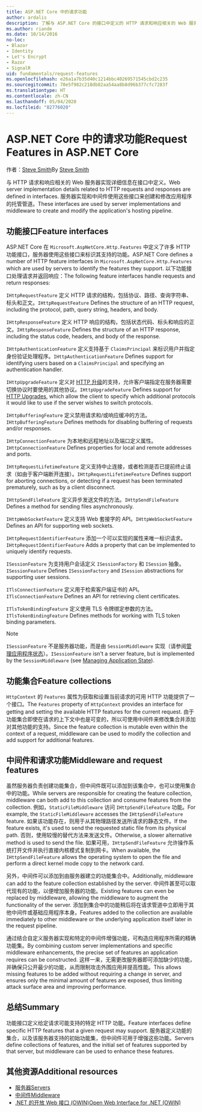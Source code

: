 ```yaml
---
title: ASP.NET Core 中的请求功能
author: ardalis
description: 了解与 ASP.NET Core 的接口中定义的 HTTP 请求和响应相关的 Web 服务器实现详细信息。
ms.author: riande
ms.date: 10/14/2016
no-loc:
- Blazor
- Identity
- Let's Encrypt
- Razor
- SignalR
uid: fundamentals/request-features
ms.openlocfilehash: e26a1a7b35d40c1214bbc40269571545cbd2c235
ms.sourcegitcommit: 70e5f982c218db82aa54aa8b8d96b377cfc7283f
ms.translationtype: HT
ms.contentlocale: zh-CN
ms.lasthandoff: 05/04/2020
ms.locfileid: "82776020"
---
```

# <a name="request-features-in-aspnet-core"></a><span data-ttu-id="d8fa8-103">ASP.NET Core 中的请求功能</span><span class="sxs-lookup"><span data-stu-id="d8fa8-103">Request Features in ASP.NET Core</span></span>

<span data-ttu-id="d8fa8-104">作者：[Steve Smith](https://ardalis.com/)</span><span class="sxs-lookup"><span data-stu-id="d8fa8-104">By [Steve Smith](https://ardalis.com/)</span></span>

<span data-ttu-id="d8fa8-105">与 HTTP 请求和响应相关的 Web 服务器实现详细信息在接口中定义。</span><span class="sxs-lookup"><span data-stu-id="d8fa8-105">Web server implementation details related to HTTP requests and responses are defined in interfaces.</span></span> <span data-ttu-id="d8fa8-106">服务器实现和中间件使用这些接口来创建和修改应用程序的托管管道。</span><span class="sxs-lookup"><span data-stu-id="d8fa8-106">These interfaces are used by server implementations and middleware to create and modify the application's hosting pipeline.</span></span>

## <a name="feature-interfaces"></a><span data-ttu-id="d8fa8-107">功能接口</span><span class="sxs-lookup"><span data-stu-id="d8fa8-107">Feature interfaces</span></span>

<span data-ttu-id="d8fa8-108">ASP.NET Core 在 `Microsoft.AspNetCore.Http.Features` 中定义了许多 HTTP 功能接口，服务器使用这些接口来标识其支持的功能。</span><span class="sxs-lookup"><span data-stu-id="d8fa8-108">ASP.NET Core defines a number of HTTP feature interfaces in `Microsoft.AspNetCore.Http.Features` which are used by servers to identify the features they support.</span></span> <span data-ttu-id="d8fa8-109">以下功能接口处理请求并返回响应：</span><span class="sxs-lookup"><span data-stu-id="d8fa8-109">The following feature interfaces handle requests and return responses:</span></span>

<span data-ttu-id="d8fa8-110">`IHttpRequestFeature` 定义 HTTP 请求的结构，包括协议、路径、查询字符串、标头和正文。</span><span class="sxs-lookup"><span data-stu-id="d8fa8-110">`IHttpRequestFeature` Defines the structure of an HTTP request, including the protocol, path, query string, headers, and body.</span></span>

<span data-ttu-id="d8fa8-111">`IHttpResponseFeature` 定义 HTTP 响应的结构，包括状态代码、标头和响应的正文。</span><span class="sxs-lookup"><span data-stu-id="d8fa8-111">`IHttpResponseFeature` Defines the structure of an HTTP response, including the status code, headers, and body of the response.</span></span>

<span data-ttu-id="d8fa8-112">`IHttpAuthenticationFeature` 定义支持基于 `ClaimsPrincipal` 来标识用户并指定身份验证处理程序。</span><span class="sxs-lookup"><span data-stu-id="d8fa8-112">`IHttpAuthenticationFeature` Defines support for identifying users based on a `ClaimsPrincipal` and specifying an authentication handler.</span></span>

<span data-ttu-id="d8fa8-113">`IHttpUpgradeFeature` 定义对 [HTTP 升级](https://tools.ietf.org/html/rfc2616.html#section-14.42)的支持，允许客户端指定在服务器需要切换协议时要使用的其他协议。</span><span class="sxs-lookup"><span data-stu-id="d8fa8-113">`IHttpUpgradeFeature` Defines support for [HTTP Upgrades](https://tools.ietf.org/html/rfc2616.html#section-14.42), which allow the client to specify which additional protocols it would like to use if the server wishes to switch protocols.</span></span>

<span data-ttu-id="d8fa8-114">`IHttpBufferingFeature` 定义禁用请求和/或响应缓冲的方法。</span><span class="sxs-lookup"><span data-stu-id="d8fa8-114">`IHttpBufferingFeature` Defines methods for disabling buffering of requests and/or responses.</span></span>

<span data-ttu-id="d8fa8-115">`IHttpConnectionFeature` 为本地和远程地址以及端口定义属性。</span><span class="sxs-lookup"><span data-stu-id="d8fa8-115">`IHttpConnectionFeature` Defines properties for local and remote addresses and ports.</span></span>

<span data-ttu-id="d8fa8-116">`IHttpRequestLifetimeFeature` 定义支持中止连接，或者检测是否已提前终止请求（如由于客户端断开连接）。</span><span class="sxs-lookup"><span data-stu-id="d8fa8-116">`IHttpRequestLifetimeFeature` Defines support for aborting connections, or detecting if a request has been terminated prematurely, such as by a client disconnect.</span></span>

<span data-ttu-id="d8fa8-117">`IHttpSendFileFeature` 定义异步发送文件的方法。</span><span class="sxs-lookup"><span data-stu-id="d8fa8-117">`IHttpSendFileFeature` Defines a method for sending files asynchronously.</span></span>

<span data-ttu-id="d8fa8-118">`IHttpWebSocketFeature` 定义支持 Web 套接字的 API。</span><span class="sxs-lookup"><span data-stu-id="d8fa8-118">`IHttpWebSocketFeature` Defines an API for supporting web sockets.</span></span>

<span data-ttu-id="d8fa8-119">`IHttpRequestIdentifierFeature` 添加一个可以实现的属性来唯一标识请求。</span><span class="sxs-lookup"><span data-stu-id="d8fa8-119">`IHttpRequestIdentifierFeature` Adds a property that can be implemented to uniquely identify requests.</span></span>

<span data-ttu-id="d8fa8-120">`ISessionFeature` 为支持用户会话定义 `ISessionFactory` 和 `ISession` 抽象。</span><span class="sxs-lookup"><span data-stu-id="d8fa8-120">`ISessionFeature` Defines `ISessionFactory` and `ISession` abstractions for supporting user sessions.</span></span>

<span data-ttu-id="d8fa8-121">`ITlsConnectionFeature` 定义用于检索客户端证书的 API。</span><span class="sxs-lookup"><span data-stu-id="d8fa8-121">`ITlsConnectionFeature` Defines an API for retrieving client certificates.</span></span>

<span data-ttu-id="d8fa8-122">`ITlsTokenBindingFeature` 定义使用 TLS 令牌绑定参数的方法。</span><span class="sxs-lookup"><span data-stu-id="d8fa8-122">`ITlsTokenBindingFeature` Defines methods for working with TLS token binding parameters.</span></span>

> [!NOTE]
> <span data-ttu-id="d8fa8-123">`ISessionFeature` 不是服务器功能，而是由 `SessionMiddleware` 实现（请参阅[管理应用程序状态](app-state.md)）。</span><span class="sxs-lookup"><span data-stu-id="d8fa8-123">`ISessionFeature` isn't a server feature, but is implemented by the `SessionMiddleware` (see [Managing Application State](app-state.md)).</span></span>

## <a name="feature-collections"></a><span data-ttu-id="d8fa8-124">功能集合</span><span class="sxs-lookup"><span data-stu-id="d8fa8-124">Feature collections</span></span>

<span data-ttu-id="d8fa8-125">`HttpContext` 的 `Features` 属性为获取和设置当前请求的可用 HTTP 功能提供了一个接口。</span><span class="sxs-lookup"><span data-stu-id="d8fa8-125">The `Features` property of `HttpContext` provides an interface for getting and setting the available HTTP features for the current request.</span></span> <span data-ttu-id="d8fa8-126">由于功能集合即使在请求的上下文中也是可变的，所以可使用中间件来修改集合并添加对其他功能的支持。</span><span class="sxs-lookup"><span data-stu-id="d8fa8-126">Since the feature collection is mutable even within the context of a request, middleware can be used to modify the collection and add support for additional features.</span></span>

## <a name="middleware-and-request-features"></a><span data-ttu-id="d8fa8-127">中间件和请求功能</span><span class="sxs-lookup"><span data-stu-id="d8fa8-127">Middleware and request features</span></span>

<span data-ttu-id="d8fa8-128">虽然服务器负责创建功能集合，但中间件既可以添加到该集合中，也可以使用集合中的功能。</span><span class="sxs-lookup"><span data-stu-id="d8fa8-128">While servers are responsible for creating the feature collection, middleware can both add to this collection and consume features from the collection.</span></span> <span data-ttu-id="d8fa8-129">例如，`StaticFileMiddleware` 访问 `IHttpSendFileFeature` 功能。</span><span class="sxs-lookup"><span data-stu-id="d8fa8-129">For example, the `StaticFileMiddleware` accesses the `IHttpSendFileFeature` feature.</span></span> <span data-ttu-id="d8fa8-130">如果该功能存在，则用于从其物理路径发送所请求的静态文件。</span><span class="sxs-lookup"><span data-stu-id="d8fa8-130">If the feature exists, it's used to send the requested static file from its physical path.</span></span> <span data-ttu-id="d8fa8-131">否则，使用较慢的替代方法来发送文件。</span><span class="sxs-lookup"><span data-stu-id="d8fa8-131">Otherwise, a slower alternative method is used to send the file.</span></span> <span data-ttu-id="d8fa8-132">如果可用，`IHttpSendFileFeature` 允许操作系统打开文件并执行直接内核模式复制到网卡。</span><span class="sxs-lookup"><span data-stu-id="d8fa8-132">When available, the `IHttpSendFileFeature` allows the operating system to open the file and perform a direct kernel mode copy to the network card.</span></span>

<span data-ttu-id="d8fa8-133">另外，中间件可以添加到由服务器建立的功能集合中。</span><span class="sxs-lookup"><span data-stu-id="d8fa8-133">Additionally, middleware can add to the feature collection established by the server.</span></span> <span data-ttu-id="d8fa8-134">中间件甚至可以取代现有的功能，以便增加服务器的功能。</span><span class="sxs-lookup"><span data-stu-id="d8fa8-134">Existing features can even be replaced by middleware, allowing the middleware to augment the functionality of the server.</span></span> <span data-ttu-id="d8fa8-135">添加到集合中的功能稍后将在请求管道中立即用于其他中间件或基础应用程序本身。</span><span class="sxs-lookup"><span data-stu-id="d8fa8-135">Features added to the collection are available immediately to other middleware or the underlying application itself later in the request pipeline.</span></span>

<span data-ttu-id="d8fa8-136">通过结合自定义服务器实现和特定的中间件增强功能，可构造应用程序所需的精确功能集。</span><span class="sxs-lookup"><span data-stu-id="d8fa8-136">By combining custom server implementations and specific middleware enhancements, the precise set of features an application requires can be constructed.</span></span> <span data-ttu-id="d8fa8-137">这样一来，无需更改服务器即可添加缺少的功能，并确保只公开最少的功能，从而限制攻击外围应用并提高性能。</span><span class="sxs-lookup"><span data-stu-id="d8fa8-137">This allows missing features to be added without requiring a change in server, and ensures only the minimal amount of features are exposed, thus limiting attack surface area and improving performance.</span></span>

## <a name="summary"></a><span data-ttu-id="d8fa8-138">总结</span><span class="sxs-lookup"><span data-stu-id="d8fa8-138">Summary</span></span>

<span data-ttu-id="d8fa8-139">功能接口定义给定请求可能支持的特定 HTTP 功能。</span><span class="sxs-lookup"><span data-stu-id="d8fa8-139">Feature interfaces define specific HTTP features that a given request may support.</span></span> <span data-ttu-id="d8fa8-140">服务器定义功能的集合，以及该服务器支持的初始功能集，但中间件可用于增强这些功能。</span><span class="sxs-lookup"><span data-stu-id="d8fa8-140">Servers define collections of features, and the initial set of features supported by that server, but middleware can be used to enhance these features.</span></span>

## <a name="additional-resources"></a><span data-ttu-id="d8fa8-141">其他资源</span><span class="sxs-lookup"><span data-stu-id="d8fa8-141">Additional resources</span></span>

* [<span data-ttu-id="d8fa8-142">服务器</span><span class="sxs-lookup"><span data-stu-id="d8fa8-142">Servers</span></span>](xref:fundamentals/servers/index)
* [<span data-ttu-id="d8fa8-143">中间件</span><span class="sxs-lookup"><span data-stu-id="d8fa8-143">Middleware</span></span>](xref:fundamentals/middleware/index)
* [<span data-ttu-id="d8fa8-144">.NET 的开放 Web 接口 (OWIN)</span><span class="sxs-lookup"><span data-stu-id="d8fa8-144">Open Web Interface for .NET (OWIN)</span></span>](xref:fundamentals/owin)
